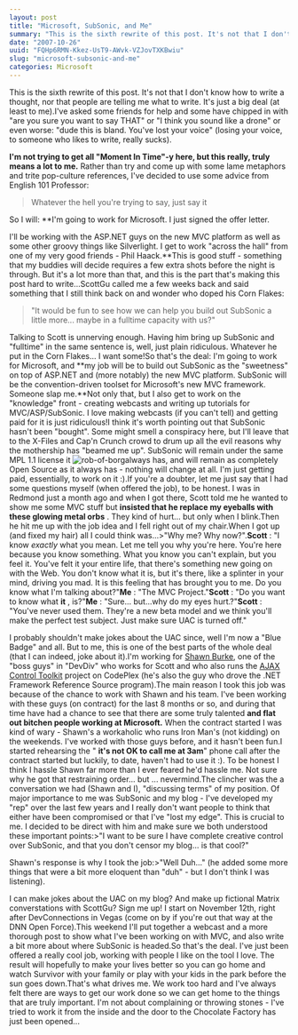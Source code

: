 ```yaml
---
layout: post
title: "Microsoft, SubSonic, and Me"
summary: "This is the sixth rewrite of this post. It's not that I don't know how to write a thought, nor that people are telling me what to write."
date: "2007-10-26"
uuid: "FQHp6RMN-Kkez-UsT9-AWvk-VZJovTXKBwiu"
slug: "microsoft-subsonic-and-me"
categories: Microsoft
---
```


This is the sixth rewrite of this post. It's not that I don't know how to write a thought, nor that people are telling me what to write. It's just a big deal (at least to me).I've asked some friends for help and some have chipped in with "are you sure you want to say THAT" or "I think you sound like a drone" or even worse: "dude this is bland. You've lost your voice" (losing your voice, to someone who likes to write, really sucks).

**I'm not trying to get all "Moment In Time"-y here, but this really, truly means a lot to me.** Rather than try and come up with some lame metaphors and trite pop-culture references, I've decided to use some advice from English 101 Professor:

> Whatever the hell you're trying to say, just say it
 
So I will: **I'm going to work for Microsoft. I just signed the offer letter. 

I'll be working with the ASP.NET guys on the new MVC platform as well as some other groovy things like Silverlight. I get to work "across the hall" from one of my very good friends - Phil Haack.**This is good stuff - something that my buddies will decide requires a few extra shots before the night is through. But it's a lot more than that, and this is the part that's making this post hard to write...ScottGu called me a few weeks back and said something that I still think back on and wonder who doped his Corn Flakes:

>"It would be fun to see how we can help you build out SubSonic a little more... maybe in a fulltime capacity with us?"
 
Talking to Scott is unnerving enough. Having him bring up SubSonic and "fulltime" in the same sentence is, well, just plain ridiculous. Whatever he put in the Corn Flakes... I want some!So that's the deal: I'm going to work for Microsoft, and 
**my job will be to build out SubSonic as the "sweetness" on top of ASP.NET and (more notably) the new MVC platform. SubSonic will be the convention-driven toolset for Microsoft's new MVC framework. Someone slap me.**Not only that, but I also get to work on the "knowledge" front - creating webcasts and writing up tutorials for MVC/ASP/SubSonic. I love making webcasts (if you can't tell) and getting paid for it is just ridiculous!I think it's worth pointing out that SubSonic hasn't been "bought". Some might smell a conspiracy here, but I'll leave that to the X-Files and Cap'n Crunch crowd to drum up all the evil reasons why the mothership has "beamed me up". SubSonic will remain under the same MPL 1.1 license it 
![rob-of-borg](http://rob.conery.io/img/2007/10/rob-of-borg.jpg)always has, and will remain as completely Open Source as it always has - nothing will change at all. I'm just getting paid, essentially, to work on it :).If you're a doubter, let me just say that I had some questions myself (when offered the job), to be honest. I was in Redmond just a month ago and when I got there, Scott told me he wanted to show me some MVC stuff but 
**insisted that he replace my eyeballs with these glowing metal orbs**
. They kind of hurt... but only when I blink.Then he hit me up with the job idea and I fell right out of my chair.When I got up (and fixed my hair) all I could think was...>"Why me? Why now?".**Scott**
: "I know *exactly* what you mean. Let me tell you why you're here. You're here because you know something. What you know you can't explain, but you feel it. You've felt it your entire life, that there's something new going on with the Web. You don't know what it is, but it's there, like a splinter in your mind, driving you mad. It is this feeling that has brought you to me. Do you know what I'm talking about?"**Me**
: "The MVC Project."**Scott**
: "Do you want to know what 
**it**
, is?"**Me**
: "Sure... but...why do my eyes hurt.?"**Scott**
: "You've never used them. They're a new beta model and we think you'll make the perfect test subject. Just make sure UAC is turned off."
 
I probably shouldn't make jokes about the UAC since, well I'm now a "Blue Badge" and all. But to me, this is one of the best parts of the whole deal (that I can indeed, joke about it).I'm working for 
[Shawn Burke](http://blogs.msdn.com/sburke/), one of the "boss guys" in "DevDiv" who works for Scott and who also runs the 
[AJAX Control Toolkit](http://www.asp.net/ajax/ajaxcontroltoolkit/samples/) project on CodePlex (he's also the guy who drove the .NET Framework Reference Source program).The main reason I took this job was because of the chance to work with Shawn and his team. I've been working with these guys (on contract) for the last 8 months or so, and during that time have had a chance to see that there are some truly talented
**and flat out bitchen people working at Microsoft.**
 When the contract started I was kind of wary - Shawn's a workaholic who runs Iron Man's (not kidding) on the weekends. I've worked with 
those guys before, and it hasn't been fun.I started rehearsing the "
**it's not OK to call me at 3am**" phone call after the contract started but luckily, to date, haven't had to use it :). To be honest I think I hassle Shawn far more than I ever feared he'd hassle me. Not sure why he got that restraining order... but ... nevermind.The clincher was the a conversation we had (Shawn and I), "discussing terms" of my position. Of major importance to me was SubSonic and my blog - I've developed my "rep" over the last few years and I really don't want people to think that either have been compromised or that I've "lost my edge". This is crucial to me. I decided to be direct with him and make sure we both understood these important points:>"I want to be sure I have complete creative control over SubSonic, and that you don't censor my blog... is that cool?"
 
Shawn's response is why I took the job:>"Well Duh..." (he added some more things that were a bit more eloquent than "duh" - but I don't think I was listening).
 
I can make jokes about the UAC on my blog? And make up fictional Matrix converstations with ScottGu? Sign me up! I start on November 12th, right after DevConnections in Vegas (come on by if you're out that way at the DNN Open Force).This weekend I'll put together a webcast and a more thorough post to show what I've been working on with MVC, and also write a bit more about where SubSonic is headed.So that's the deal. I've just been offered a really cool job, working with people I like on the tool I love. The result will hopefully to make your lives better so you can go home and watch Survivor with your family or play with your kids in the park before the sun goes down.That's what drives me. We work too hard and I've always felt there are ways to get our work done so we can get home to the things that are truly important. I'm not about complaining or throwing stones - I've tried to work it from the inside and the door to the Chocolate Factory has just been opened...